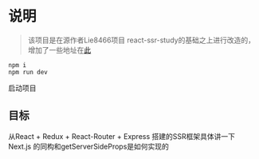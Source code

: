 # 说明
> 该项目是在源作者Lie8466项目
react-ssr-study的基础之上进行改造的，增加了一些地址在[此](https://github.com/Lie8466/react-ssr-study/tree/dev)



```
npm i
npm run dev
```
启动项目

## 目标

从React + Redux + React-Router + Express 搭建的SSR框架具体讲一下 Next.js 的同构和getServerSideProps是如何实现的